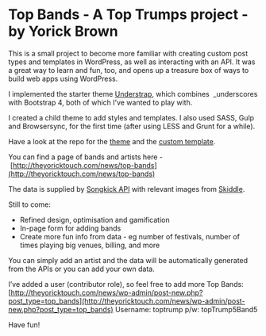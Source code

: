 # Top Bands - A Top Trumps project - by Yorick Brown

This is a small project to become more familiar with creating custom post types and templates in WordPress, as well as interacting with an API. It was a great way to learn and fun, too, and opens up a treasure box of ways to build web apps using WordPress.

I implemented the starter theme [Understrap](https://understrap.com/), which combines  _underscores with Bootstrap 4, both of which I’ve wanted to play with. 

I created a child theme to add styles and templates. I also used SASS, Gulp and Browsersync, for the first time (after using LESS and Grunt for a while).

Have a look at the repo for the [theme](https://github.com/yodiyo/top-band-theme) and the [custom template](https://github.com/yodiyo/top-band-theme/blob/master/loop-templates/content-single-api-post.php).

You can find a page of bands and artists here - [http://theyoricktouch.com/news/top-bands](http://theyoricktouch.com/news/top-bands)

The data is supplied by [Songkick API](https://www.songkick.com/developer) with relevant images from [Skiddle](https://www.skiddle.com/api/).

Still to come:
* Refined design, optimisation and gamification
* In-page form for adding bands
* Create more fun info from data - eg number of festivals, number of times playing big venues, billing, and more

You can simply add an artist and the data will be automatically generated from the APIs or you can add your own data.

I’ve added a user (contributor role), so feel free to add more Top Bands:
[http://theyoricktouch.com/news/wp-admin/post-new.php?post_type=top_bands](http://theyoricktouch.com/news/wp-admin/post-new.php?post_type=top_bands)
Username: toptrump
p/w: topTrump5Band5

Have fun!
